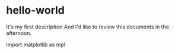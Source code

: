 # hello-world

It's my first description
And I'd like to review this documents in the afternoon.

import matplotlib as mpl

